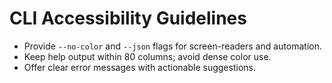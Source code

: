 # CLI Accessibility Guidelines
- Provide `--no-color` and `--json` flags for screen-readers and automation.
- Keep help output within 80 columns; avoid dense color use.
- Offer clear error messages with actionable suggestions.
